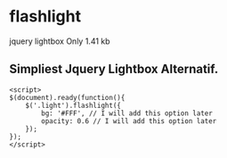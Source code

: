 flashlight
==========

jquery lightbox
Only 1.41 kb

Simpliest Jquery Lightbox Alternatif.
---
```
<script>
$(document).ready(function(){
	$('.light').flashlight({
		bg: '#FFF', // I will add this option later
		opacity: 0.6 // I will add this option later
	});
});
</script>
```
